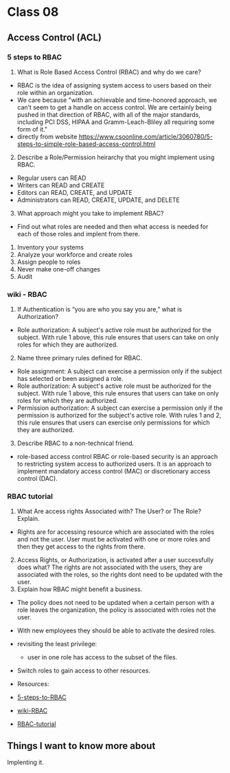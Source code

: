 # Class 08

## Access Control (ACL)

### 5 steps to RBAC
1. What is Role Based Access Control (RBAC) and why do we care?

- RBAC is the idea of assigning system access to users based on their role within an organization.
- We care because "with an achievable and time-honored approach, we can’t seem to get a handle on access control. We are certainly being pushed in that direction of RBAC, with all of the major standards, including PCI DSS, HIPAA and Gramm-Leach-Bliley all requiring some form of it."
- directly from website <https://www.csoonline.com/article/3060780/5-steps-to-simple-role-based-access-control.html>

2. Describe a Role/Permission heirarchy that you might implement using RBAC.

- Regular users can READ
- Writers can READ and CREATE
- Editors can READ, CREATE, and UPDATE
- Administrators can READ, CREATE, UPDATE, and DELETE

3. What approach might you take to implement RBAC?
- Find out what roles are needed and then what access is needed for each of those roles and implent from there.

1. Inventory your systems
2. Analyze your workforce and create roles
3. Assign people to roles
4. Never make one-off changes
5. Audit

### wiki - RBAC
1. If Authentication is “you are who you say you are,” what is Authorization?

- Role authorization: A subject's active role must be authorized for the subject. With rule 1 above, this rule ensures that users can take on only roles for which they are authorized.

2. Name three primary rules defined for RBAC.

- Role assignment: A subject can exercise a permission only if the subject has selected or been assigned a role.
- Role authorization: A subject's active role must be authorized for the subject. With rule 1 above, this rule ensures that users can take on only roles for which they are authorized.
- Permission authorization: A subject can exercise a permission only if the permission is authorized for the subject's active role. With rules 1 and 2, this rule ensures that users can exercise only permissions for which they are authorized.

3. Describe RBAC to a non-technical friend.

- role-based access control RBAC or role-based security is an approach to restricting system access to authorized users. It is an approach to implement mandatory access control (MAC) or discretionary access control (DAC).


### RBAC tutorial
1. What Are access rights Associated with? The User? or The Role? Explain.
- Rights are for accessing resource which are associated with the roles and not the user. User must be activated with one or more roles and then they get access to the rights from there.
2. Access Rights, or Authorization, is activated after a user successfully does what?
The rights are not associated with the users, they are associated with the roles, so the rights dont need to be updated with the user.
3. Explain how RBAC might benefit a business.
- The policy does not need to be updated when a certain person with a role leaves the organization, the policy is associated with roles not the user. 
- With new employees they should be able to activate the desired roles.
- revisiting the least privilege:
  - user in one role has access to the subset of the files.
- Switch roles to gain access to other resources.

- Resources:
- [5-steps-to-RBAC](https://www.csoonline.com/article/3060780/5-steps-to-simple-role-based-access-control.html)
- [wiki-RBAC](https://en.wikipedia.org/wiki/Role-based_access_control)
- [RBAC-tutorial](https://www.youtube.com/watch?v=C4NP8Eon3cA)

## Things I want to know more about
Implenting it.
